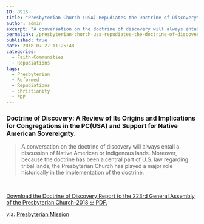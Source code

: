 ```yaml
---
ID: 8915
title: "Presbyterian Church (USA) Repudiates the Doctrine of Discovery"
author: admin
excerpt: "A conversation on the doctrine of discovery will always entail a discussion of Native American or Indigenous lands. Moreover, because the doctrine has been a central part of U.S. law regarding tribal lands, the Presbyterian Church has played a major role historically in the implementation of the doctrine."
permalink: /presbyterian-church-usa-repudiates-the-doctrine-of-discovery/
published: true
date: 2018-07-27 11:25:48
categories:
  - Faith-Communities
  - Repudiations
tags:
  - Presbyterian
  - Reformed
  - Repudiations
  - christianity
  - PDF
---
```

### Doctrine of Discovery: A Review of Its Origins and Implications for Congregations in the PC(USA) and Support for Native American Sovereignty.

> A conversation on the doctrine of discovery will always entail a discussion of Native American or Indigenous lands. Moreover, because the doctrine has been a central part of U.S. law regarding tribal lands, the Presbyterian Church has played a major role historically in the implementation of the doctrine.

 

[Download the Doctrine of Discovery Report to the 223rd General Assembly of the Presbyterian Church-2018 ⤓ PDF.](/assets/pdfs/Doctrine-of-Discovery-Report-to-the-223rd-GA-2018.pdf)


via: [Presbyterian Mission](https://www.presbyterianmission.org/)
